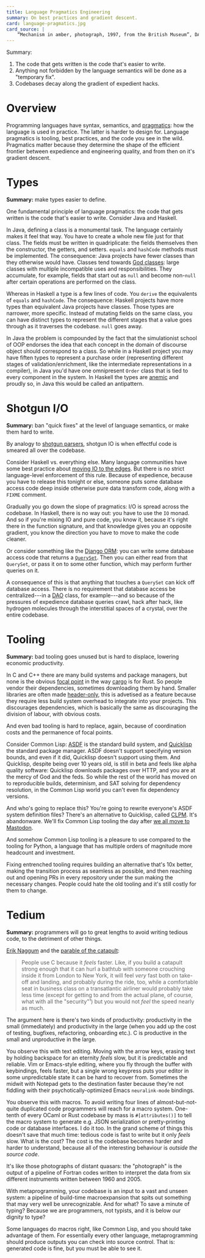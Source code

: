 ```yaml
---
title: Language Pragmatics Engineering
summary: On best practices and gradient descent.
card: language-pragmatics.jpg
card_source: |
    “Mechanism in amber, photograph, 1997, from the British Museum”, DALL-E, June 2022.
---
```


Summary:

1. The code that gets written is the code that's easier to write.
2. Anything not forbidden by the language semantics will be done as a "temporary
   fix".
2. Codebases decay along the gradient of expedient hacks.

# Overview

Programming languages have syntax, semantics, and [pragmatics][pragma]: how the
language is used in practice. The latter is harder to design for. Language
pragmatics is tooling, best practices, and the code you see in the
wild. Pragmatics matter because they determine the shape of the efficient
frontier between expedience and engineering quality, and from then on it's
gradient descent.

[pragma]: https://en.wikipedia.org/wiki/Pragmatics

# Types

**Summary:** make types easier to define.

One fundamental principle of language pragmatics: the code that gets written is
the code that's easier to write. Consider Java and Haskell.

In Java, defining a class is a monumental task. The language certainly makes it
feel that way. You have to create a whole new file just for that class. The
fields must be written in quadriplicate: the fields themselves then the
constructor, the getters, and setters. `equals` and `hashCode` methods must be
implemented. The consequence: Java projects have fewer classes than they
otherwise would have. Classes tend towards [God classes][god]: large classes
with multiple incompatible uses and responsibilities. They accumulate, for
example, fields that start out as `null` and become non-`null` after certain
operations are performed on the class.

[god]: https://en.wikipedia.org/wiki/God_object

Whereas in Haskell a type is a few lines of code. You `derive` the equivalents
of `equals` and `hashCode`. The consequence: Haskell projects have more types
than equivalent Java projects have classes. Those types are narrower, more
specific. Instead of mutating fields on the same class, you can have distinct
types to represent the different stages that a value goes through as it
traverses the codebase. `null` goes away.

In Java the problem is compounded by the fact that the simulationist school of
OOP endorses the idea that each concept in the domain of discourse object should
correspond to a class. So while in a Haskell project you may have fiften types
to represent a purchase order (representing different stages of
validation/enrichment, like the intermediate representations in a compiler), in
Java you'd have one omnipresent `Order` class that is tied to every component in
the system. In Haskell the types are [anemic][anemia] and proudly so, in Java
this would be called an antipattern.

[anemia]: https://martinfowler.com/bliki/AnemicDomainModel.html

# Shotgun I/O

**Summary:** ban "quick fixes" at the level of language semantics, or make them
hard to write.

By analogy to [shotgun parsers][shotgun], shotgun IO is when effectful code is
smeared all over the codebase.

[shotgun]: http://langsec.org/papers/langsec-cwes-secdev2016.pdf

Consider Haskell vs. everything else. Many language communities have some best
practice about [moving IO to the edges][edge]. But there is no strict
language-level enforcement of this rule. Because of expedience, because you have
to release this tonight or else, someone puts some database access code deep
inside otherwise pure data transform code, along with a `FIXME` comment.

[edge]: http://eweise.com/post/sideeffects/

Gradually you go down the slope of pragmatics: I/O is spread across the
codebase. In Haskell, there is no way out: you have to use the `IO` monad. And
so if you're mixing IO and pure code, you know it, because it's right there in
the function signature, and that knowledge gives you an opposite gradient, you
know the direction you have to move to make the code cleaner.

Or consider something like the [Django ORM][django]: you can write some database
access code that returns a [`QuerySet`][qs]. Then you can either read from that
`QuerySet`, or pass it on to some other function, which may perform further
queries on it.

[django]: https://docs.djangoproject.com/en/4.2/topics/db/
[qs]: https://docs.djangoproject.com/en/4.2/ref/models/querysets/

A consequence of this is that anything that touches a `QuerySet` can kick off
database access. There is no requirement that database access be
centralized---in a [DAO][dao] class, for example---and so because of the
pressures of expedience database queries crawl, hack after hack, like hydrogen
molecules through the interstitial spaces of a crystal, over the entire
codebase.

[dao]: https://en.wikipedia.org/wiki/Data_access_object

# Tooling

**Summary:** bad tooling goes unused but is hard to displace, lowering economic
productivity.

In C and C++ there are many build systems and package managers, but none is the
obvious [focal point][fp] in the way [cargo][cargo] is for Rust. So people
vendor their dependencies, sometimes downloading them by hand. Smaller libraries
are often made [header-only][header], this is advetised as a feature because
they require less build system overhead to integrate into your projects. This
discourages dependencies, which is basically the same as discouraging the
division of labour, with obvious costs.

[fp]: https://en.wikipedia.org/wiki/Focal_point_(game_theory)
[cargo]: https://doc.rust-lang.org/cargo/
[header]: https://en.wikipedia.org/wiki/Header-only

And even bad tooling is hard to replace, again, because of coordination costs
and the permanence of focal points.

Consider Common Lisp: [ASDF][asdf] is the standard build system, and
[Quicklisp][ql] the standard package manager. ASDF doesn't support specifying
version bounds, and even if it did, Quicklisp doesn't support using them. And
Quicklisp, despite being over 10 years old, is still in beta and feels like
alpha quality software: Quicklisp downloads packages over HTTP, and you are at
the mercy of God and the feds. So while the rest of the world has moved on to
reproducible builds, determinism, and SAT solving for dependency resolution, in
the Common Lisp world you can't even fix dependency versions.

And who's going to replace this? You're going to rewrite everyone's ASDF system
definition files? There's an alternative to Quicklisp, called [CLPM][clpm]. It's
abandonware. We'll fix Common Lisp tooling the day after [we all move to
Mastodon][masto].

[masto]: /article/youre-not-going-anywhere

And somehow Common Lisp tooling is a pleasure to use compared to the tooling for
Python, a language that has multiple orders of magnitude more headcount and
investment.

Fixing entrenched tooling requires building an alternative that's 10x better,
making the transition process as seamless as possible, and then reaching out and
opening PRs in every repository under the sun making the necessary
changes. People could hate the old tooling and it's still costly for them to
change.

# Tedium

**Summary:** programmers will go to great lengths to avoid writing tedious code,
to the detriment of other things.

[Erik Naggum][erik] and the [parable of the catapult][parable]:

[erik]: http://www.loper-os.org/?p=165
[parable]: https://groups.google.com/g/comp.lang.lisp/c/Vn31kjztWpQ#52564cc186195b05

>People use C because it _feels_ faster. Like, if you build a catapult strong
>enough that it can hurl a bathtub with someone crouching inside it from London
>to New York, it will feel _very_ fast both on take-off and landing, and
>probably during the ride, too, while a comfortable seat in business class on a
>transatlantic airliner would probably take less time (except for getting to and
>from the actual plane, of course, what with all the "security"¹) but you would
>not _feel_ the speed nearly as much.

The argument here is there's two kinds of productivity: productivity in the
small (immediately) and productivity in the large (when you add up the cost of
testing, bugfixes, refactoring, onboarding etc.). C is productive in the small
and unproductive in the large.

You observe this with text editing. Moving with the arrow keys, erasing text by
holding backspace for an eternity _feels_ slow, but it is predictable and
reliable. Vim or Emacs-style editing, where you fly through the buffer with
keybindings, feels faster, but a single wrong keypress puts your editor in some
unpredictable state it can be hard to recover from. Sometimes the midwit with
Notepad gets to the destination faster because they're not fiddling with their
psychotically-optimized Emacs `neuralink-mode` bindings.

You observe this with macros. To avoid writing four lines of
almost-but-not-quite duplicated code programmers will reach for a macro
system. One-tenth of every OCaml or Rust codebase by mass is `#[attributes()]`
to tell the macro system to generate e.g. JSON serialization or pretty-printing
code or database interfaces. I do it too. In the grand scheme of things this
doesn't save that much time: tedious code is fast to write but it only _feels_
slow. What is the cost? The cost is the codebase becomes harder and harder to
understand, because all of the interesting behaviour is _outside the source
code_.

It's like those photographs of distant quasars: the "photograph" is the output
of a pipeline of Fortran codes written to interpret the data from six different
instruments written between 1960 and 2005.

With metaprogramming, your codebase is an input to a vast and unseen system: a
pipeline of build-time macroexpansion that spits out something that may very
well be unrecognizable. And for what? To save a minute of typing?  Because we
are programmers, not typists, and it is below our dignity to type?

Some languages do macros right, like Common Lisp, and you should take advantage
of them. For essentially every other language, metaprogramming should produce
outputs you can check into source control. That is: generated code is fine, but
you must be able to see it.

[asdf]: https://asdf.common-lisp.dev/
[ql]: https://www.quicklisp.org/beta/
[clpm]: https://www.clpm.dev/
